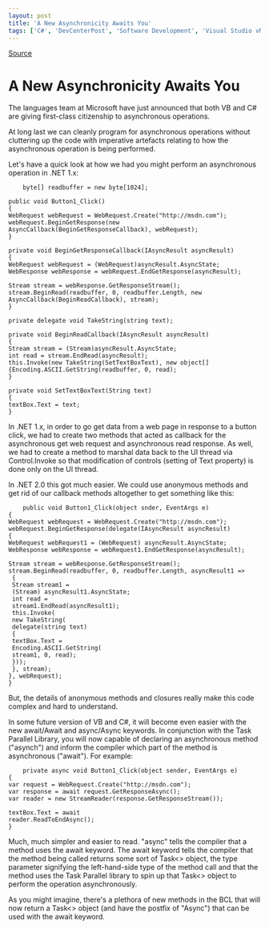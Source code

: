 ```yaml
---
layout: post
title: 'A New Asynchronicity Awaits You'
tags: ['C#', 'DevCenterPost', 'Software Development', 'Visual Studio vNext', 'msmvps', 'October 2010']
---
```

[Source](http://blogs.msmvps.com/peterritchie/2010/10/28/a-new-synchronicity-awaits-you/ "Permalink to A New Asynchronicity Awaits You")

# A New Asynchronicity Awaits You

The languages team at Microsoft have just announced that both VB and C# are giving first-class citizenship to asynchronous operations.

At long last we can cleanly program for asynchronous operations without cluttering up the code with imperative artefacts relating to how the asynchronous operation is being performed.

Let's have a quick look at how we had you might perform an asynchronous operation in .NET 1.x:
    
    
    	byte[] readbuffer = new byte[1024];
    
    public void Button1_Click()  
    {  
    WebRequest webRequest = WebRequest.Create("http://msdn.com");  
    webRequest.BeginGetResponse(new AsyncCallback(BeginGetResponseCallback), webRequest);  
    }
    
    private void BeginGetResponseCallback(IAsyncResult asyncResult)  
    {  
    WebRequest webRequest = (WebRequest)asyncResult.AsyncState;  
    WebResponse webResponse = webRequest.EndGetResponse(asyncResult);
    
    Stream stream = webResponse.GetResponseStream();  
    stream.BeginRead(readbuffer, 0, readbuffer.Length, new AsyncCallback(BeginReadCallback), stream);  
    }
    
    private delegate void TakeString(string text);
    
    private void BeginReadCallback(IAsyncResult asyncResult)  
    {  
    Stream stream = (Stream)asyncResult.AsyncState;  
    int read = stream.EndRead(asyncResult);  
    this.Invoke(new TakeString(SetTextBoxText), new object[] {Encoding.ASCII.GetString(readbuffer, 0, read);  
    }
    
    private void SetTextBoxText(String text)  
    {  
    textBox.Text = text;  
    }  
    

In .NET 1.x, in order to go get data from a web page in response to a button click, we had to create two methods that acted as callback for the asynchronous get web request and asynchronous read response. As well, we had to create a method to marshal data back to the UI thread via Control.Invoke so that modification of controls (setting of Text property) is done only on the UI thread.



In .NET 2.0 this got much easier. We could use anonymous methods and get rid of our callback methods altogether to get something like this:
    
    
    	public void Button1_Click(object snder, EventArgs e)  
    {  
    WebRequest webRequest = WebRequest.Create("http://msdn.com");  
    webRequest.BeginGetResponse(delegate(IAsyncResult asyncResult)  
    {  
    WebRequest webRequest1 = (WebRequest) asyncResult.AsyncState;  
    WebResponse webResponse = webRequest1.EndGetResponse(asyncResult);
    
    Stream stream = webResponse.GetResponseStream();  
    stream.BeginRead(readbuffer, 0, readbuffer.Length, asyncResult1 =>  
     {  
     Stream stream1 =  
     (Stream) asyncResult1.AsyncState;  
     int read =  
     stream1.EndRead(asyncResult1);  
     this.Invoke(  
     new TakeString(  
     delegate(string text)  
     {  
     textBox.Text =  
     Encoding.ASCII.GetString(  
     stream1, 0, read);  
     }));  
     }, stream);  
    }, webRequest);  
    }  
    

But, the details of anonymous methods and closures really make this code complex and hard to understand.

In some future version of VB and C#, it will become even easier with the new await/Await and async/Async keywords. In conjunction with the Task Parallel Library, you will now capable of declaring an asynchronous method ("asynch") and inform the compiler which part of the method is asynchronous ("await"). For example:
    
    
    	private async void Button1_Click(object sender, EventArgs e)  
    {  
    var request = WebRequest.Create("http://msdn.com");  
    var response = await request.GetResponseAsync();  
    var reader = new StreamReader(response.GetResponseStream());
    
    textBox.Text = await  
    reader.ReadToEndAsync();  
    }

Much, much simpler and easier to read. "async" tells the compiler that a method uses the await keyword. The await keyword tells the compiler that the method being called returns some sort of Task<> object, the type parameter signifying the left-hand-side type of the method call and that the method uses the Task Parallel library to spin up that Task<> object to perform the operation asynchronously.

As you might imagine, there's a plethora of new methods in the BCL that will now return a Task<> object (and have the postfix of "Async") that can be used with the await keyword.


